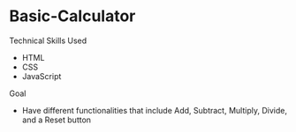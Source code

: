 # Basic-Calculator
Technical Skills Used
* HTML
* CSS
* JavaScript

Goal
* Have different functionalities that include Add, Subtract, Multiply, Divide, and a Reset button
